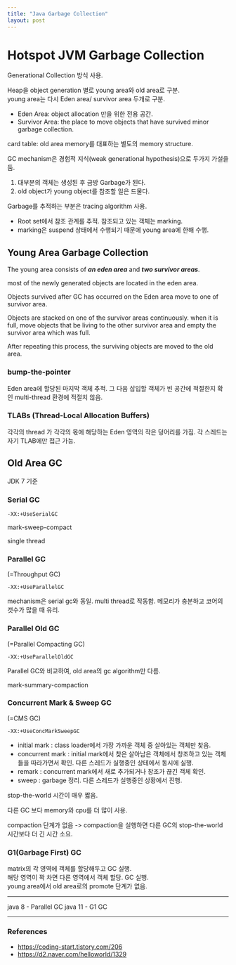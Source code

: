 ```yaml
---
title: "Java Garbage Collection"
layout: post
---
```



# Hotspot JVM Garbage Collection

Generational Collection 방식 사용.

Heap을 object generation 별로 young area와 old area로 구분.  
young area는 다시 Eden area/ survivor area 두개로 구분.
- Eden Area: object allocation 만을 위한 전용 공간.
- Survivor Area: the place to move objects that have survived minor garbage collection. 
  
card table: old area memory를 대표하는 별도의 memory structure.

GC mechanism은 경험적 지식(weak generational hypothesis)으로 두가지 가설을 둠.  
1. 대부분의 객체는 생성된 후 금방 Garbage가 된다.
2. old object가 young object를 참조할 일은 드물다.

Garbage를 추적하는 부분은 tracing algorithm 사용.  
- Root set에서 참조 관계를 추적. 참조되고 있는 객체는 marking.
- marking은 suspend 상태에서 수행되기 때문에 young area에 한해 수행.

## Young Area Garbage Collection

The young area consists of ***an eden area*** and ***two survivor areas***.

most of the newly generated objects are located in the eden area.

Objects survived after GC has occurred on the Eden area move to one of survivor area.

Objects are stacked on one of the survivor areas continuously. when it is full,  move objects that be living to the other survivor area and empty the survivor area which was full.

After repeating this process, the surviving objects are moved to the old area.

### bump-the-pointer

Eden area에 할당된 마지막 객체 추적.
그 다음 삽입할 객체가 빈 공간에 적절한지 확인
multi-thread 환경에 적절치 않음.

### TLABs (Thread-Local Allocation Buffers)

각각의 thread 가 각각의 몫에 해당하는 Eden 영역의 작은 덩어리를 가짐. 각 스레드는 자기 TLAB에만 접근 가능.


## Old Area GC

JDK 7 기준 

### Serial GC

`-XX:+UseSerialGC`

mark-sweep-compact

single thread

### Parallel GC

(=Throughput GC)

`-XX:+UseParallelGC`

mechanism은 serial gc와 동일. 
multi thread로 작동함. 메모리가 충분하고 코어의 갯수가 많을 때 유리.

### Parallel Old GC 
(=Parallel Compacting GC)

`-XX:+UseParallelOldGC`

Parallel GC와 비교하여, old area의 gc algorithm만 다름.

mark-summary-compaction

### Concurrent Mark & Sweep GC 
(=CMS GC)

`-XX:+UseConcMarkSweepGC`

- initial mark : class loader에서 가장 가까운 객체 중 살아있는 객체만 찾음.  
- concurrent mark : initial mark에서 찾은 살아남은 객체에서 창조하고 있는 객체들을 따라가면서 확인. 다른 스레드가 실행중인 상테에서 동시에 실행.  
- remark : concurrent mark에서 새로 추가되거나 창조가 끊긴 객체 확인.  
- sweep : garbage 정리. 다른 스레드가 실행중인 상황에서 진행.

stop-the-world 시간이 매우 짧음.

다른 GC 보다 memory와 cpu를 더 많이 사용.

compaction 단계가 없음 -> compaction을 실행하면 다른 GC의 stop-the-world 시간보다 더 긴 시간 소요.

### G1(Garbage First) GC

matrix의 각 영역에 객체를 할당해두고 GC 실행.  
해당 영역이 꽉 차면 다른 영역에서 객체 할당. GC 실행.  
young area에서 old area로의 promote 단계가 없음.  

---
java 8 - Parallel GC
java 11 - G1 GC

---
### References
- <https://coding-start.tistory.com/206>
- <https://d2.naver.com/helloworld/1329>
